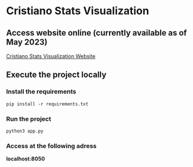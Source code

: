 # Cristiano Stats Visualization

## Access website online (currently available as of May 2023)
[Cristiano Stats Visualization Website](https://dataviz.mariabird.net/)

## Execute the project locally

### Install the requirements
```
pip install -r requirements.txt
```

### Run the project
```
python3 app.py
```

### Access at the following adress
**localhost:8050**
